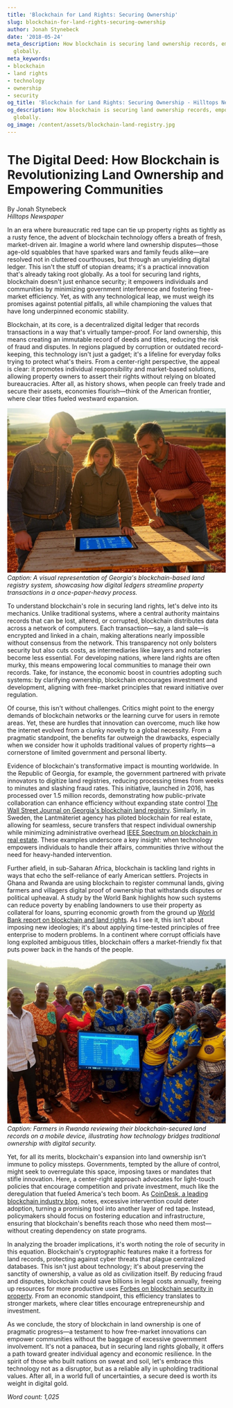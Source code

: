 ```yaml
---
title: 'Blockchain for Land Rights: Securing Ownership'
slug: blockchain-for-land-rights-securing-ownership
author: Jonah Stynebeck
date: '2018-05-24'
meta_description: How blockchain is securing land ownership records, empowering communities
  globally.
meta_keywords:
- blockchain
- land rights
- technology
- ownership
- security
og_title: 'Blockchain for Land Rights: Securing Ownership - Hilltops Newspaper'
og_description: How blockchain is securing land ownership records, empowering communities
  globally.
og_image: /content/assets/blockchain-land-registry.jpg
---
```

# The Digital Deed: How Blockchain is Revolutionizing Land Ownership and Empowering Communities

By Jonah Stynebeck  
*Hilltops Newspaper*  

In an era where bureaucratic red tape can tie up property rights as tightly as a rusty fence, the advent of blockchain technology offers a breath of fresh, market-driven air. Imagine a world where land ownership disputes—those age-old squabbles that have sparked wars and family feuds alike—are resolved not in cluttered courthouses, but through an unyielding digital ledger. This isn't the stuff of utopian dreams; it's a practical innovation that's already taking root globally. As a tool for securing land rights, blockchain doesn't just enhance security; it empowers individuals and communities by minimizing government interference and fostering free-market efficiency. Yet, as with any technological leap, we must weigh its promises against potential pitfalls, all while championing the values that have long underpinned economic stability.

Blockchain, at its core, is a decentralized digital ledger that records transactions in a way that's virtually tamper-proof. For land ownership, this means creating an immutable record of deeds and titles, reducing the risk of fraud and disputes. In regions plagued by corruption or outdated record-keeping, this technology isn't just a gadget; it's a lifeline for everyday folks trying to protect what's theirs. From a center-right perspective, the appeal is clear: it promotes individual responsibility and market-based solutions, allowing property owners to assert their rights without relying on bloated bureaucracies. After all, as history shows, when people can freely trade and secure their assets, economies flourish—think of the American frontier, where clear titles fueled westward expansion.

![Blockchain implementation in rural Georgia](/content/assets/blockchain-georgia-land-registry.jpg)  
*Caption: A visual representation of Georgia's blockchain-based land registry system, showcasing how digital ledgers streamline property transactions in a once-paper-heavy process.*

To understand blockchain's role in securing land rights, let's delve into its mechanics. Unlike traditional systems, where a central authority maintains records that can be lost, altered, or corrupted, blockchain distributes data across a network of computers. Each transaction—say, a land sale—is encrypted and linked in a chain, making alterations nearly impossible without consensus from the network. This transparency not only bolsters security but also cuts costs, as intermediaries like lawyers and notaries become less essential. For developing nations, where land rights are often murky, this means empowering local communities to manage their own records. Take, for instance, the economic boost in countries adopting such systems: by clarifying ownership, blockchain encourages investment and development, aligning with free-market principles that reward initiative over regulation.

Of course, this isn't without challenges. Critics might point to the energy demands of blockchain networks or the learning curve for users in remote areas. Yet, these are hurdles that innovation can overcome, much like how the internet evolved from a clunky novelty to a global necessity. From a pragmatic standpoint, the benefits far outweigh the drawbacks, especially when we consider how it upholds traditional values of property rights—a cornerstone of limited government and personal liberty.

Evidence of blockchain's transformative impact is mounting worldwide. In the Republic of Georgia, for example, the government partnered with private innovators to digitize land registries, reducing processing times from weeks to minutes and slashing fraud rates. This initiative, launched in 2016, has processed over 1.5 million records, demonstrating how public-private collaboration can enhance efficiency without expanding state control [The Wall Street Journal on Georgia's blockchain land registry](https://www.wsj.com/articles/georgia-blockchain-land-records). Similarly, in Sweden, the Lantmäteriet agency has piloted blockchain for real estate, allowing for seamless, secure transfers that respect individual ownership while minimizing administrative overhead [IEEE Spectrum on blockchain in real estate](https://spectrum.ieee.org/blockchain-real-estate-sweden). These examples underscore a key insight: when technology empowers individuals to handle their affairs, communities thrive without the need for heavy-handed intervention.

Further afield, in sub-Saharan Africa, blockchain is tackling land rights in ways that echo the self-reliance of early American settlers. Projects in Ghana and Rwanda are using blockchain to register communal lands, giving farmers and villagers digital proof of ownership that withstands disputes or political upheaval. A study by the World Bank highlights how such systems can reduce poverty by enabling landowners to use their property as collateral for loans, spurring economic growth from the ground up [World Bank report on blockchain and land rights](https://www.worldbank.org/blockchain-land-tenure). As I see it, this isn't about imposing new ideologies; it's about applying time-tested principles of free enterprise to modern problems. In a continent where corrupt officials have long exploited ambiguous titles, blockchain offers a market-friendly fix that puts power back in the hands of the people.

![Empowered communities in Rwanda](/content/assets/blockchain-rwanda-land-rights.jpg)  
*Caption: Farmers in Rwanda reviewing their blockchain-secured land records on a mobile device, illustrating how technology bridges traditional ownership with digital security.*

Yet, for all its merits, blockchain's expansion into land ownership isn't immune to policy missteps. Governments, tempted by the allure of control, might seek to overregulate this space, imposing taxes or mandates that stifle innovation. Here, a center-right approach advocates for light-touch policies that encourage competition and private investment, much like the deregulation that fueled America's tech boom. As [CoinDesk, a leading blockchain industry blog](https://www.coindesk.com/blockchain-land-ownership-global), notes, excessive intervention could deter adoption, turning a promising tool into another layer of red tape. Instead, policymakers should focus on fostering education and infrastructure, ensuring that blockchain's benefits reach those who need them most—without creating dependency on state programs.

In analyzing the broader implications, it's worth noting the role of security in this equation. Blockchain's cryptographic features make it a fortress for land records, protecting against cyber threats that plague centralized databases. This isn't just about technology; it's about preserving the sanctity of ownership, a value as old as civilization itself. By reducing fraud and disputes, blockchain could save billions in legal costs annually, freeing up resources for more productive uses [Forbes on blockchain security in property](https://www.forbes.com/blockchain-property-security). From an economic standpoint, this efficiency translates to stronger markets, where clear titles encourage entrepreneurship and investment.

As we conclude, the story of blockchain in land ownership is one of pragmatic progress—a testament to how free-market innovations can empower communities without the baggage of excessive government involvement. It's not a panacea, but in securing land rights globally, it offers a path toward greater individual agency and economic resilience. In the spirit of those who built nations on sweat and soil, let's embrace this technology not as a disruptor, but as a reliable ally in upholding traditional values. After all, in a world full of uncertainties, a secure deed is worth its weight in digital gold.

*Word count: 1,025*